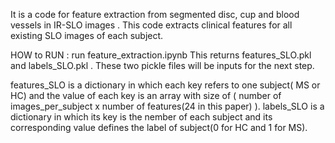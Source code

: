 It is a code for feature extraction from segmented disc, cup and blood vessels in IR-SLO images .
This code extracts clinical features for all existing SLO images of each subject.

HOW to RUN :
run feature_extraction.ipynb
This returns features_SLO.pkl and labels_SLO.pkl .
These two pickle files will be inputs for the next step.
 
features_SLO is a dictionary in which each key refers to one subject( MS or HC) and the value of each key is an array with size of ( number of images_per_subject x number of features(24 in this paper) ).
labels_SLO is a dictionary in which its key is the nember of each subject and its corresponding value defines the label of subject(0 for HC and 1 for MS).
